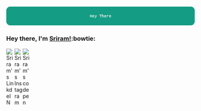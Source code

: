 ![header](https://github.com/sriram-24/sriram-24/blob/master/profile%20assets/header.png)
### Hey there, I'm [Sriram!](https://github.com/sriram-24):bowtie:
<a href="https://www.linkedin.com/in/sriram-m-360560151/">
  <img align="left" alt="Sriram's LinkdeIN" width="22px" src="https://cdn.jsdelivr.net/npm/simple-icons@v3/icons/linkedin.svg" />
</a>
<a href="https://www.instagram.com/the_kings._.man_/">
  <img align="left" alt="Sriram's Instagram" width="22px" src="https://cdn.jsdelivr.net/npm/simple-icons@v3/icons/instagram.svg" />
</a>
<a href="https://www.codepen.io/sriram-24">
  <img align="left" alt="Sriram's codepen" width="22px" src="https://cdn.jsdelivr.net/npm/simple-icons@3.1.0/icons/codepen.svg" />
</a>

<br />
<br />
